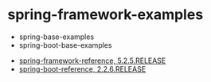 # spring-framework-examples

- spring-base-examples
- spring-boot-base-examples
 
 
+ [spring-framework-reference, 5.2.5.RELEASE](https://docs.spring.io/spring/docs/5.2.5.RELEASE/spring-framework-reference)
+ [spring-boot-reference, 2.2.6.RELEASE](https://docs.spring.io/spring-boot/docs/2.2.6.RELEASE/reference/html/)